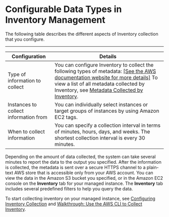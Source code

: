 # Configurable Data Types in Inventory Management<a name="inventory-management-configurable-elements"></a>

The following table describes the different aspects of Inventory collection that you configure\.


****  

| Configuration | Details | 
| --- | --- | 
|  Type of information to collect  | You can configure Inventory to collect the following types of metadata: [\[See the AWS documentation website for more details\]](http://docs.aws.amazon.com/systems-manager/latest/userguide/inventory-management-configurable-elements.html)  To view a list of all metadata collected by Inventory, see [Metadata Collected by Inventory](sysman-inventory-schema.md)\.   | 
|  Instances to collect information from  |  You can individually select instances or target groups of instances by using Amazon EC2 tags\.   | 
|  When to collect information  |  You can specify a collection interval in terms of minutes, hours, days, and weeks\. The shortest collection interval is every 30 minutes\.   | 

Depending on the amount of data collected, the system can take several minutes to report the data to the output you specified\. After the information is collected, the metadata is sent over a secure HTTPS channel to a plain\-text AWS store that is accessible only from your AWS account\. You can view the data in the Amazon S3 bucket you specified, or in the Amazon EC2 console on the **Inventory** tab for your managed instance\. The **Inventory** tab includes several predefined filters to help you query the data\.

To start collecting inventory on your managed instance, see [Configuring Inventory Collection](sysman-inventory-configuring.md) and [Walkthrough: Use the AWS CLI to Collect Inventory](sysman-inventory-cliwalk.md)\.